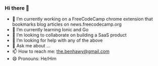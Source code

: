 ### Hi there 👋

- 🔭 I’m currently working on a FreeCodeCamp chrome extension that bookmarks blog articles on news.freecodecamp.org
- 🌱 I’m currently learning Ionic and Go
- 👯 I’m looking to collaborate on building a SaaS product 
- 🤔 I’m looking for help with any of the above
- 💬 Ask me about ...
- 📫 How to reach me: the.benhawy@gmail.com
- 😄 Pronouns: He/Him

<!--
**Banhawy/banhawy** is a ✨ _special_ ✨ repository because its `README.md` (this file) appears on your GitHub profile.

Here are some ideas to get you started:

- 🔭 I’m currently working on a FreeCodeCamp chrome extension that bookmarks blog articles on news.freecodecamp.org
- 🌱 I’m currently learning Ionic and Go
- 👯 I’m looking to collaborate on building a SaaS product 
- 🤔 I’m looking for help with any of the above
- 💬 Ask me about ...
- 📫 How to reach me: the.benhawy@gmail.com
- 😄 Pronouns: He/Him
- ⚡ Fun fact: ...
-->
